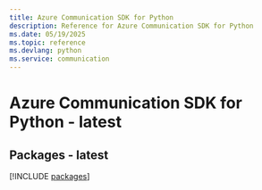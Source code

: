```yaml
---
title: Azure Communication SDK for Python
description: Reference for Azure Communication SDK for Python
ms.date: 05/19/2025
ms.topic: reference
ms.devlang: python
ms.service: communication
---
```

# Azure Communication SDK for Python - latest
## Packages - latest
[!INCLUDE [packages](communication-index.md)]